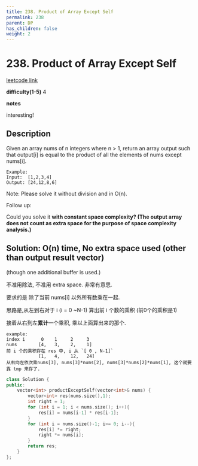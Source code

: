```yaml
---
title: 238. Product of Array Except Self
permalink: 238
parent: DP
has_children: false
weight: 2
---
```

# 238. Product of Array Except Self
[leetcode link](https://leetcode.com/problems/product-of-array-except-self/)

**difficulty(1-5)** 
4

**notes**   

interesting!

## Description
Given an array nums of n integers where n > 1,  return an array output such that output[i] is equal to the product of all the elements of nums except nums[i].
```
Example:
Input:  [1,2,3,4]
Output: [24,12,8,6]
```
Note: Please solve it without division and in O(n).

Follow up:

Could you solve it **with constant space complexity? (The output array does not count as extra space for the purpose of space complexity analysis.)**

## Solution: O(n) time, No extra space used (other than output result vector)
(though one additional buffer is used.)

不准用除法, 不准用 extra space. 非常有意思.

要求的是 除了当前 nums[i] 以外所有数乘在一起.

思路是,从左到右对于 i (i = 0 ~N-1) 算出前 i 个数的乘积 (前0个的乘积是1)

接着从右到左**累计**一个乘积, 乘以上面算出来的那个.
```
example: 
index i      0    1     2     3
nums        [4,   3,    2,    1]
前 i 个的乘积存在 res 中, i 从 `[ 0 , N-1]`
            [1,   4,    12,   24]
从右向左依次乘nums[3], nums[3]*nums[2], nums[3]*nums[2]*nums[1], 这个就要靠 tmp 来存了.
```

```c++
class Solution {
public:
    vector<int> productExceptSelf(vector<int>& nums) {
        vector<int> res(nums.size(),1);
        int right = 1;
        for (int i = 1; i < nums.size(); i++){
            res[i] = nums[i-1] * res[i-1];
        }
        for (int i = nums.size()-1; i>= 0; i--){
            res[i] *= right;
            right *= nums[i];
        }
        return res;        
    }
};
```

